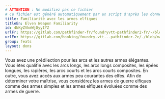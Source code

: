 ```yaml
---
# ATTENTION : Ne modifiez pas ce fichier
# Ce fichier est généré automatiquement par un script d'après les données du module Foundry VTT officiel et de sa traduction
title: Familiarité avec les armes elfiques
titleEn: Elven Weapon Familiarity
id: 4NKyZVkmWjDyyIYZ
urlFr: https://gitlab.com/pathfinder-fr/foundryvtt-pathfinder2-fr/-/blob/master/data/feats/4NKyZVkmWjDyyIYZ.htm
urlEn: https://gitlab.com/hooking/foundry-vtt---pathfinder-2e/-/blob/master/packs/data/feats.db/elven-weapon-familiarity.json
group: feats
layout: dons
---
```

Vous avez une prédilection pour les arcs et les autres armes élégantes. Vous êtes qualifié avec les arcs longs, les arcs longs composites, les épées longues, les rapières, les arcs courts et les arcs courts composites. En outre, vous avez accès aux armes peu courantes des elfes. Afin de déterminer votre maîtrise, vous considérez les armes de guerre elfiques comme des armes simples et les armes elfiques évoluées comme des armes de guerre.


